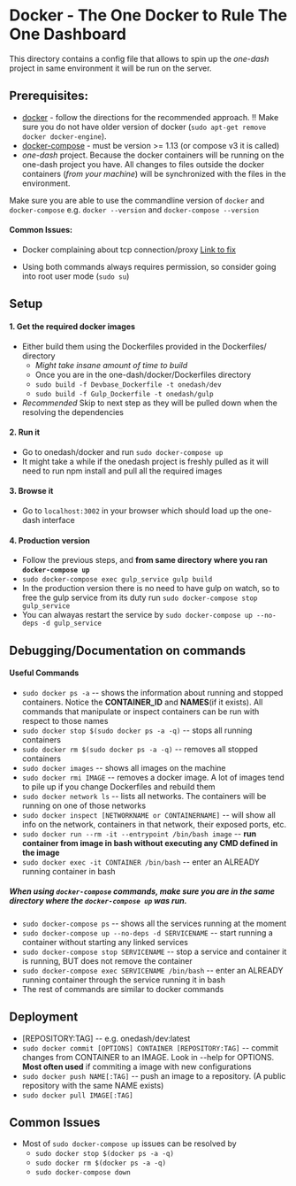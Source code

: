 # Docker - The One Docker to Rule The One Dashboard

This directory contains a config file that allows to spin up the _one-dash_ project in same environment it will be run on the server.

## Prerequisites:
- [docker](https://docs.docker.com/engine/installation/linux/ubuntu/) - follow the directions for the recommended approach. !! Make sure you do not have older version of docker (`sudo apt-get remove docker docker-engine`).
- [docker-compose](https://docs.docker.com/compose/install/) - must be version >= 1.13 (or compose v3 it is called)
- *one-dash* project. Because the docker containers will be running on the one-dash project you have. All changes to files outside the docker containers (*from your machine*) will be synchronized with the files in the environment.

Make sure you are able to use the commandline version of `docker` and `docker-compose`
e.g. `docker --version` and `docker-compose --version`

#### Common Issues:
- Docker complaining about tcp connection/proxy [Link to fix](https://docs.docker.com/engine/admin/systemd/#httphttps-proxy)

- Using both commands always requires permission, so consider going into root user mode (`sudo su`)

## Setup

#### 1. Get the required docker images
- Either build them using the Dockerfiles provided in the Dockerfiles/ directory
    - *Might take insane amount of time to build*
    - Once you are in the one-dash/docker/Dockerfiles directory
    - `sudo build -f Devbase_Dockerfile -t onedash/dev`
    - `sudo build -f Gulp_Dockerfile -t onedash/gulp`
- *Recommended* Skip to next step as they will be pulled down when the resolving the dependencies

#### 2. Run it
- Go to onedash/docker and run `sudo docker-compose up`
- It might take a while if the onedash project is freshly pulled as it will need to run npm install and pull all the required images

#### 3. Browse it
- Go to `localhost:3002` in your browser which should load up the one-dash interface

#### 4. Production version
- Follow the previous steps, and **from same directory where you ran `docker-compose up`**
- `sudo docker-compose exec gulp_service gulp build`
- In the production version there is no need to have gulp on watch, so to free the gulp service from its duty run `sudo docker-compose stop gulp_service`
- You can alwayas restart the service by `sudo docker-compose up --no-deps -d gulp_service`


## Debugging/Documentation on commands

#### Useful Commands
- `sudo docker ps -a` -- shows the information about running and stopped containers. Notice the **CONTAINER_ID** and **NAMES**(if it exists). All commands that manipulate or inspect containers can be run with respect to those names
- `sudo docker stop $(sudo docker ps -a -q)` -- stops all running containers
- `sudo docker rm $(sudo docker ps -a -q)` -- removes all stopped containers
- `sudo docker images` -- shows all images on the machine
- `sudo docker rmi IMAGE` -- removes a docker image. A lot of images tend to pile up if you change Dockerfiles and rebuild them
- `sudo docker network ls` -- lists all networks. The containers will be running on one of those networks
- `sudo docker inspect [NETWORKNAME or CONTAINERNAME]` -- will show all info on the network, containers in that network, their exposed ports, etc.
- `sudo docker run --rm -it --entrypoint /bin/bash image` -- **run container from image in bash without executing any CMD defined in the image**
- `sudo docker exec -it CONTAINER /bin/bash` -- enter an ALREADY running container in bash

##### When using `docker-compose` commands, make sure you are in the same directory where the `docker-compose up` was run.

- `sudo docker-compose ps` -- shows all the services running at the moment
- `sudo docker-compose up --no-deps -d SERVICENAME` -- start running a container without starting any linked services
- `sudo docker-compose stop SERVICENAME` -- stop a service and container it is running, BUT does not remove the container
- `sudo docker-compose exec SERVICENAME /bin/bash` -- enter an ALREADY running container through the service running it in bash
- The rest of commands are similar to docker commands

## Deployment
- [REPOSITORY:TAG] -- e.g. onedash/dev:latest
- `sudo docker commit [OPTIONS] CONTAINER [REPOSITORY:TAG]` -- commit changes from CONTAINER to an IMAGE. Look in --help for OPTIONS. **Most often used** if commiting a image with new configurations
- `sudo docker push NAME[:TAG]` -- push an image to a repository. (A public repository with the same NAME exists)
- `sudo docker pull IMAGE[:TAG]`

## Common Issues
- Most of `sudo docker-compose up` issues can be resolved by
    - `sudo docker stop $(docker ps -a -q)`
    - `sudo docker rm $(docker ps -a -q)`
    - `sudo docker-compose down`
